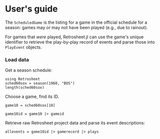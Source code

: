 # User's guide



The `ScheduledGame` is the listing for a game in the official schedule for a season: games may or may not have been played (e.g., due to rainout).

For games that *were* played, Retrosheet.jl can use the game's unique identifier to retrieve the play-by-play record of events and parse those into `PlayEvent` objects.

### Load data

Get a season schedule:

```@example eg
using Retrosheet
sched60sox = season(1960, "BOS")
length(sched60sox)
```
Choose a game, find its ID.
```@example eg
game10 = sched60sox[10]
```
```@example eg
game10id = game10 |> gameid
```
Retrieve raw Retrosheet project data and parse its event descriptions:

```@example eg
allevents = game10id |> gamerecord |> plays
```

